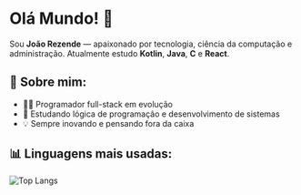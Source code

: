 # Olá Mundo! 👋

Sou **João Rezende** — apaixonado por tecnologia, ciência da computação e administração. Atualmente estudo **Kotlin**, **Java**, **C** e **React**.

## 🚀 Sobre mim:
- 👨‍💻 Programador full-stack em evolução
- 🧠 Estudando lógica de programação e desenvolvimento de sistemas
- 💡 Sempre inovando e pensando fora da caixa

## 📊 Linguagens mais usadas:

![Top Langs](https://github-readme-stats.vercel.app/api/top-langs/?username=JoaoRezend33&layout=compact&theme=radical)

